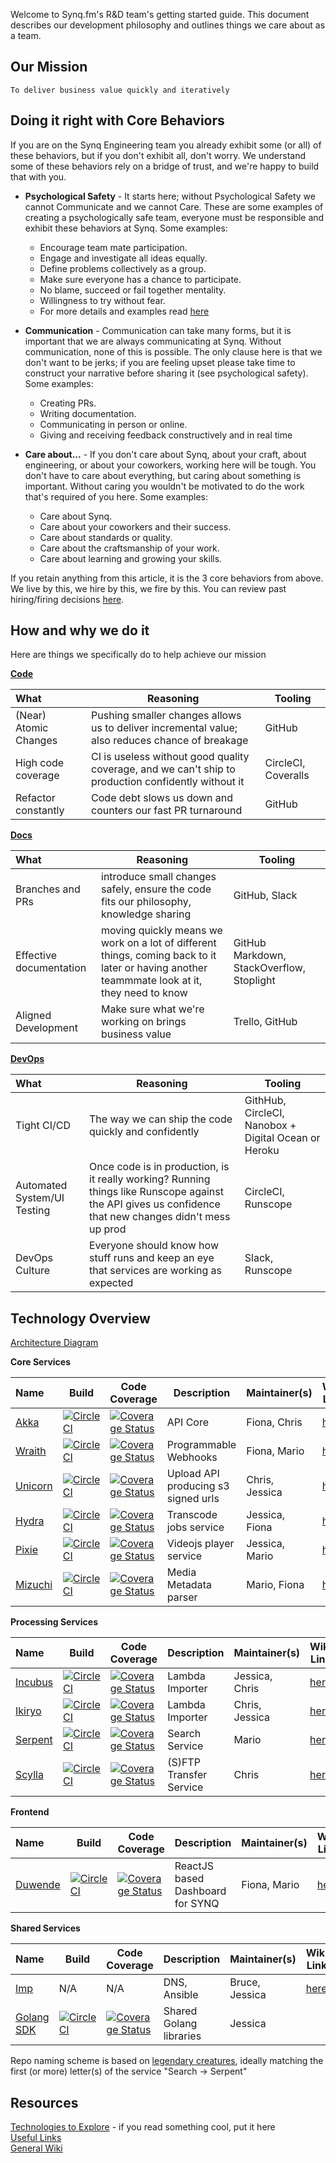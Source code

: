 Welcome to Synq.fm's R&D team's getting started guide.  This document describes our development philosophy and outlines things we care about as a team.

## Our Mission

`To deliver business value quickly and iteratively`

## Doing it right with Core Behaviors

If you are on the Synq Engineering team you already exhibit some (or all) of these behaviors, but if you don't exhibit all, don't worry. We understand some of these behaviors rely on a bridge of trust, and we're happy to build that with you.

 * __Psychological Safety__ - It starts here; without Psychological Safety we cannot Communicate and we cannot Care. These are some examples of creating a psychologically safe team, everyone must be responsible and exhibit these behaviors at Synq. Some examples:
     * Encourage team mate participation.
     * Engage and investigate all ideas equally.
     * Define problems collectively as a group.
     * Make sure everyone has a chance to participate.
     * No blame, succeed or fail together mentality.
     * Willingness to try without fear.
     * For more details and examples read [here](https://en.wikipedia.org/wiki/Psychological_safety)
     

 * __Communication__ - Communication can take many forms, but it is important that we are always communicating at Synq. Without communication, none of this is possible. The only clause here is that we don't want to be jerks; if you are feeling upset please take time to construct your narrative before sharing it (see psychological safety). Some examples:
      * Creating PRs.
      * Writing documentation.
      * Communicating in person or online.
      * Giving and receiving feedback constructively and in real time
      
 * __Care about...__ - If you don't care about Synq, about your craft, about engineering, or about your coworkers, working here will be tough. You don't have to care about everything, but caring about something is important. Without caring you wouldn't be motivated to do the work that's required of you here. Some examples:
      * Care about Synq.
      * Care about your coworkers and their success.
      * Care about standards or quality.
      * Care about the craftsmanship of your work.
      * Care about learning and growing your skills.

If you retain anything from this article, it is the 3 core behaviors from above.  We live by this, we hire by this, we fire by this.  You can review past hiring/firing decisions [here](https://trello.com/b/0Vb4DSJ0/hiring).

## How and why we do it

Here are things we specifically do to help achieve our mission

[__Code__](code.md)

What   | Reasoning | Tooling
:------- | ----- | ---------
(Near) Atomic Changes | Pushing smaller changes allows us to deliver incremental value; also reduces chance of breakage | GitHub
High code coverage | CI is useless without good quality coverage, and we can't ship to production confidently without it | CircleCI, Coveralls
Refactor constantly | Code debt slows us down and counters our fast PR turnaround | GitHub

[__Docs__](docs.md)

What   | Reasoning | Tooling
:------- | ----- | ---------
Branches and PRs | introduce small changes safely, ensure the code fits our philosophy, knowledge sharing | GitHub, Slack
Effective documentation | moving quickly means we work on a lot of different things, coming back to it later or having another teammmate look at it, they need to know | GitHub Markdown, StackOverflow, Stoplight
Aligned Development | Make sure what we're working on brings business value | Trello, GitHub

[__DevOps__](devops.md)

What   | Reasoning | Tooling
:------- | ----- | ---------
Tight CI/CD | The way we can ship the code quickly and confidently | GithHub, CircleCI, Nanobox + Digital Ocean or Heroku
Automated System/UI Testing | Once code is in production, is it really working?  Running things like Runscope against the API gives us confidence that new changes didn't mess up prod | CircleCI, Runscope
DevOps Culture| Everyone should know how stuff runs and keep an eye that services are working as expected | Slack, Runscope

## Technology Overview

[Architecture Diagram](https://trello.com/c/YofhnSkC/237-architecture-of-synq-media)

__Core Services__

Name                                                        | Build | Code Coverage | Description  |  Maintainer(s) | Wiki Link
:-----------------------------------------------------------|------ | ------------- | ------------ | -------------- | -----------
[Akka](https://github.com/SYNQfm/akka)  | [![CircleCI](https://circleci.com/gh/SYNQfm/akka.svg?style=svg&circle-token=e19e0a215871658959ea60b8c5151e497241ba18)](https://circleci.com/gh/SYNQfm/akka) | [![Coverage Status](https://coveralls.io/repos/github/SYNQfm/akka/badge.svg?t=gSJeot)](https://coveralls.io/github/SYNQfm/akka) | API Core | Fiona, Chris | [here](https://github.com/SYNQfm/akka/wiki)
[Wraith](https://github.com/SYNQfm/wraith) | [![CircleCI](https://circleci.com/gh/SYNQfm/wraith.svg?style=svg&circle-token=40d1dd3788a0b3d067e84d124e96d5bbdeaaf139)](https://circleci.com/gh/SYNQfm/wraith) | [![Coverage Status](https://coveralls.io/repos/github/SYNQfm/wraith/badge.svg?branch=master&t=uVtpKG)](https://coveralls.io/github/SYNQfm/wraith?branch=master) | Programmable Webhooks  | Fiona, Mario | [here](https://github.com/SYNQfm/wraith/wiki)
[Unicorn](https://github.com/SYNQfm/unicorn) | [![CircleCI](https://circleci.com/gh/SYNQfm/unicorn.svg?style=svg&circle-token=0690b087ca33c31694a3dcea2d9e4bf9a04df3a2)](https://circleci.com/gh/SYNQfm/unicorn) | [![Coverage Status](https://coveralls.io/repos/github/SYNQfm/unicorn/badge.svg?branch=master&t=u0kNmw)](https://coveralls.io/github/SYNQfm/unicorn?branch=master) | Upload API producing s3 signed urls | Chris, Jessica | [here](https://github.com/SYNQfm/unicorn/wiki)
[Hydra](https://github.com/SYNQfm/hydra)            | [![CircleCI](https://circleci.com/gh/SYNQfm/hydra.svg?style=svg&circle-token=3bb209f5fceb013cfe5bdffed8867fb84693c789)](https://circleci.com/gh/SYNQfm/hydra) | [![Coverage Status](https://coveralls.io/repos/github/SYNQfm/hydra/badge.svg?t=xMnp9a)](https://coveralls.io/github/SYNQfm/hydra) | Transcode jobs service | Jessica, Fiona | [here](https://github.com/SYNQfm/hydra/wiki)
[Pixie](https://github.com/SYNQfm/pixie)           | [![CircleCI](https://circleci.com/gh/SYNQfm/pixie.svg?style=svg&circle-token=48d2d9d54880593f3335c5f07752fca21a514ef8)](https://circleci.com/gh/SYNQfm/pixie) | [![Coverage Status](https://coveralls.io/repos/github/SYNQfm/pixie/badge.svg?t=njYMm6)](https://coveralls.io/github/SYNQfm/pixie) | Videojs player service | Jessica, Mario | [here](https://github.com/SYNQfm/pixie/wiki)
[Mizuchi](https://github.com/SYNQfm/mizuchi)           | [![CircleCI](https://circleci.com/gh/SYNQfm/wraith.svg?style=svg&circle-token=40d1dd3788a0b3d067e84d124e96d5bbdeaaf139)](https://circleci.com/gh/SYNQfm/wraith) | [![Coverage Status](https://coveralls.io/repos/github/SYNQfm/mizuchi/badge.svg?branch=master&t=PAqpkU)](https://coveralls.io/github/SYNQfm/mizuchi?branch=master) | Media Metadata parser | Mario, Fiona | [here](https://github.com/SYNQfm/monopod/wiki)

__Processing Services__

Name                                                        | Build | Code Coverage | Description  |  Maintainer(s) | Wiki Link
:-----------------------------------------------------------|------ | ------------- | ------------ | -------------- | -----------
[Incubus](https://github.com/SYNQfm/incubus) | [![CircleCI](https://circleci.com/gh/SYNQfm/incubus.svg?style=svg&circle-token=cbba819e2c1be4b1dcd2fbc9f99b9263bd67d78d)](https://circleci.com/gh/SYNQfm/incubus) | [![Coverage Status](https://coveralls.io/repos/github/SYNQfm/incubus/badge.svg?t=sO2NOV)](https://coveralls.io/github/SYNQfm/incubus) | Lambda Importer | Jessica, Chris | [here](https://github.com/SYNQfm/incubus/wiki)
[Ikiryo](https://github.com/SYNQfm/ikiryo) | [![CircleCI](https://circleci.com/gh/SYNQfm/ikiryo.svg?style=svg&circle-token=f89c5eecedc55aa7a3e38522ace610db5bc3f6d5)](https://circleci.com/gh/SYNQfm/ikiryo) | [![Coverage Status](https://coveralls.io/repos/github/SYNQfm/ikiryo/badge.svg?t=rRNMpE)](https://coveralls.io/github/SYNQfm/ikiryo) | Lambda Importer | Chris, Jessica | [here](https://github.com/SYNQfm/ikiryo/wiki)
[Serpent](https://github.com/SYNQfm/serpent) | [![CircleCI](https://circleci.com/gh/SYNQfm/serpent.svg?style=svg&circle-token=72818c7c369b486bd9c73e132517731907e3e72e)](https://circleci.com/gh/SYNQfm/serpent) | [![Coverage Status](https://coveralls.io/repos/github/SYNQfm/serpent/badge.svg?t=ztcRW1)](https://coveralls.io/github/SYNQfm/serpent) | Search Service | Mario | [here](https://github.com/SYNQfm/serpent/wiki)
[Scylla](https://github.com/SYNQfm/scylla) | [![CircleCI](https://circleci.com/gh/SYNQfm/scylla.svg?style=svg&circle-token=499165522ba9de38d7081b38ed7ba65c65a1c140)](https://circleci.com/gh/SYNQfm/scylla) | [![Coverage Status](https://coveralls.io/repos/github/SYNQfm/scylla/badge.svg?t=j8OsBA)](https://coveralls.io/github/SYNQfm/scylla) | (S)FTP Transfer Service | Chris | [here](https://github.com/SYNQfm/scylla/wiki)

__Frontend__

Name                                                        | Build | Code Coverage | Description  |  Maintainer(s) | Wiki Link
:-----------------------------------------------------------|------ | ------------- | ------------ | -------------- | -----------
[Duwende](https://github.com/SYNQfm/duwende) |[![CircleCI](https://circleci.com/gh/SYNQfm/duwende.svg?style=svg&circle-token=7824d007524d1618e7c8c702a6a2bdd7af0c914d)](https://circleci.com/gh/SYNQfm/duwende) | [![Coverage Status](https://coveralls.io/repos/github/SYNQfm/duwende/badge.svg?branch=master&t=nBpAUi)](https://coveralls.io/github/SYNQfm/duwende?branch=master) | ReactJS based Dashboard for SYNQ | Fiona, Mario | [here](https://github.com/SYNQfm/duwende/wiki)

__Shared Services__
 
Name                                                         | Build | Code Coverage |Description  |  Maintainer(s) |  Wiki Link  
:----------------------------------------------------------- | ------| --------------| ------------ | -------------- | ----------- 
[Imp](https://github.com/SYNQfm/imp) | N/A | N/A | DNS, Ansible | Bruce, Jessica | [here](https://github.com/SYNQfm/imp/wiki) 
[Golang SDK](https://github.com/SYNQfm/SYNQ-Golang) | [![CircleCI](https://circleci.com/gh/SYNQfm/SYNQ-Golang.svg?style=svg)](https://circleci.com/gh/SYNQfm/SYNQ-Golang) | [![Coverage Status](https://coveralls.io/repos/github/SYNQfm/SYNQ-Golang/badge.svg?branch=master)](https://coveralls.io/github/SYNQfm/SYNQ-Golang?branch=master) | Shared Golang libraries | Jessica | 



Repo naming scheme is based on [legendary creatures](https://en.wikipedia.org/wiki/Lists_of_legendary_creatures), ideally matching the first (or more) letter(s) of the service "Search -> Serpent"

## Resources

[Technologies to Explore](https://github.com/SYNQfm/getting-started/wiki/Technologies-to-Explore) - if you read something cool, put it here    
[Useful Links](links.md)    
[General Wiki](https://github.com/SYNQfm/getting-started/wiki)
